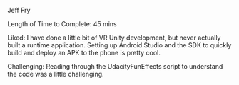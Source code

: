 Jeff Fry

Length of Time to Complete: 45 mins

Liked: I have done a little bit of VR Unity development, but never actually built a runtime application. Setting up Android Studio and the SDK to quickly build and deploy an APK to the phone is pretty cool.

Challenging: Reading through the UdacityFunEffects script to understand the code was a little challenging.
